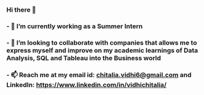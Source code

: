 ### Hi there 👋
### - 🔭 I’m currently working as a Summer Intern
### - 👯 I’m looking to collaborate with companies that allows me to express myself and improve on my academic learnings of Data Analysis, SQL and Tableau into the Business world
### - 📫 Reach me at my email id: chitalia.vidhi6@gmail.com and LinkedIn: https://www.linkedin.com/in/vidhichitalia/

<!--
**vids18/vids18** is a ✨ _special_ ✨ repository because its `README.md` (this file) appears on your GitHub profile.

Here are some ideas to get you started:

- 🔭 I’m currently working on Python Programming
- 🌱 I’m currently learning Data Structures in Python
- 👯 I’m looking to collaborate on projects that involve Machine Learning algorithms and data Visualizations in Tableau
- 🤔 I’m looking for help with ...
- 💬 Ask me about ...
- 📫 How to reach me: at my email id: chitalia.vidhi6@gmail.com
- 😄 Pronouns: ...
- ⚡ Fun fact: ...
-->

